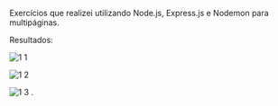 Exercícios que realizei utilizando Node.js, Express.js e Nodemon para multipáginas.

Resultados:

![1 1](https://github.com/Joa0DeL1ma/Express.js_Multipaginas/assets/161715327/0dd37a37-342d-4db4-9d58-ef9db60b9493)

![1 2](https://github.com/Joa0DeL1ma/Express.js_Multipaginas/assets/161715327/f0ad68d1-25e5-4714-b95d-9eaa02d300cc)

![1 3](https://github.com/Joa0DeL1ma/Express.js_Multipaginas/assets/161715327/3457fc34-fc18-42b8-983c-f4252ad5eeab)
.
